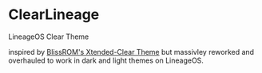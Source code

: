 # ClearLineage
LineageOS Clear Theme

inspired by [BlissROM's Xtended-Clear Theme](https://github.com/BlissRoms/platform_vendor_overlays/tree/r/themes/backgrounds)
but massivley reworked and overhauled to work in dark and light themes on LineageOS.
